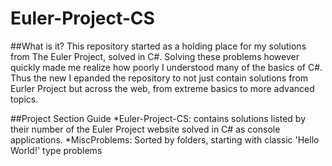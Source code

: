 # Euler-Project-CS

##What is it?
This repository started as a holding place for my solutions from The Euler Project, solved in C#. Solving these problems however quickly made me realize how poorly I understood many of the basics of C#. Thus the new I epanded the repository to not just contain solutions from Eurler Project but across the web, from extreme basics to more advanced topics.

##Project Section Guide
*Euler-Project-CS: contains solutions listed by their number of the Euler Project website solved in C# as console applications.
*MiscProblems: Sorted by folders, starting with classic 'Hello World!' type problems
